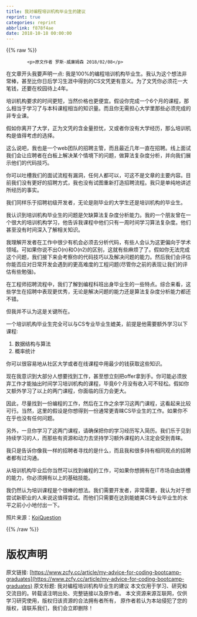 ```yaml
---
title: 我对编程培训机构毕业生的建议
reprint: true
categories: reprint
abbrlink: f878f4ae
date: 2018-10-18 00:00:00
---
```


{{% raw %}}

            <p>原文作者 罗斯-威廉姆森 2018/02/08</p>
<p>在文章开头我要声明一点: 我是100%的编程培训机构毕业生。我认为这个想法非常棒，甚至比你日后学习生涯中得到的CS文凭更有意义。为了文凭你必须花一大笔钱，还要在校园待上4年。</p>
<p>培训机构要求的时间更短，当然价格也更便宜。假设你完成一个6个月的课程，那么相当于学习了与本科课程相当的知识量。而且你无需担心大学里那些必须完成的非专业课。</p>
<p>假如你离开了大学，正为文凭的含金量担忧，又或者你没有大学经历，那么培训机构是值得考虑的选择。</p>
<p>这么说吧，我也是一个web团队的招聘主管，而且最近几年一直在招聘。线上面试我们会让应聘者在白板上解决某个情境下的问题，做算法复杂度分析，并向我们展示他们的代码技巧。</p>
<p>你可以吐槽我们的面试流程有漏洞，任何人都可以，可这不是文章的主要内容。目前我们没有更好的招聘方式，我也没有试图重新打造招聘流程。我只是单纯地讲述所经历的事实。</p>
<p>我们同样乐于招聘初级开发者，无论是刚毕业的大学生还是培训机构的毕业生。</p>
<p>我认识到培训机构毕业生的问题是欠缺算法复杂度分析能力。我的一个朋友曾在一个很大的培训机构学习，他告诉我课程中他们只有一周时间学习算法复杂度。他们甚至没有时间深入了解相关知识。</p>
<p>我理解开发者在工作中很少有机会必须去分析代码，有些人会认为这更偏向于学术领域。可如果你说不出O(n)和O(n2)的区别，这就有些麻烦了了。假如你无法完成这个问题，我们接下来会考察你的代码技巧以及解决问题的能力。然后我们会评估你能否应对日常开发会遇到的更高难度的工程问题(尽管你之前的表现让我们的评估有些勉强)。</p>
<p>在工程师招聘流程中，我们了解到编程科班出身毕业生的一些特点。综合来看，这些学生在招聘中表现更优秀，无论是解决问题的能力还是算法复杂度分析能力都还不错。</p>
<p>但我并不认为这是关键所在。</p>
<p>一个培训机构毕业生完全可以与CS专业毕业生媲美，前提是他需要额外学习以下课程:</p>
<ol>
<li>数据结构与算法</li>
<li>概率统计</li>
</ol>
<p>你可以很容易地从社区大学或者在线课程中用最少的钱获取这些知识。</p>
<p>现在我意识到大部分人想要找到工作，甚至想立刻把offer拿到手。你可能必须放弃工作才能抽出时间学习培训机构的课程，毕竟6个月没有收入可不轻松。假如你又额外学习了以上的两门课程，你面临的压力会更大。</p>
<p>因此，尽量找到一份编程的工作，然后在工作之余学习这两门课程，这看起来比较可行。当然，这里的假设是你想得到一份通常更青睐CS毕业生的工作。如果你不在乎也没有任何问题。</p>
<p>另外，一旦你学习了这两门课程，请确保把你的学习经历写入简历。我们乐于见到持续学习的人，而那些有资源和动力去坚持学习额外课程的人注定会受到青睐。</p>
<p>我只是告诉你像我一样的招聘者寻找的是什么，而且我和很多持有相同观点的招聘者都有过沟通。</p>
<p>从培训机构毕业后你当然可以找到编程的工作，可如果你想拥有在IT市场自由跳槽的能力，你必须拥有以上的基础技能。</p>
<p>我仍然认为培训课程是个很棒的想法。我们需要开发者，非常需要，我认为对于想尝试新职业的人来说这值得尝试。而他们只需要在达到能媲美CS专业毕业生的水平之前小小地付出一下。</p>
<p>照片来源：<a href="https://www.flickr.com/photos/koiquest10/" title="Go to KoiQuestion's photostream">KoiQuestion</a></p>

          
{{% /raw %}}

# 版权声明
原文链接: [https://www.zcfy.cc/article/my-advice-for-coding-bootcamp-graduates](https://www.zcfy.cc/article/my-advice-for-coding-bootcamp-graduates)
原文标题: 我对编程培训机构毕业生的建议
本文仅用于学习、研究和交流目的。转载请注明出处、完整链接以及原作者。
本文资源来源互联网，仅供学习研究使用，版权归该资源的合法拥有者所有，
原作者若认为本站侵犯了您的版权，请联系我们，我们会立即删除！
